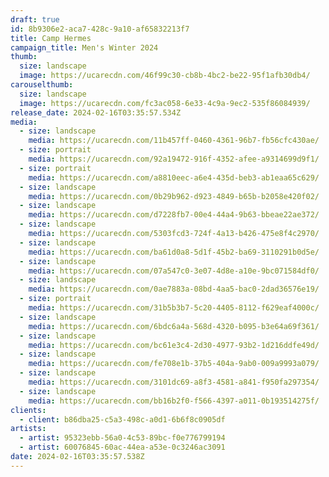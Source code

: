 ```yaml
---
draft: true
id: 8b9306e2-aca7-428c-9a10-af65832213f7
title: Camp Hermes
campaign_title: Men's Winter 2024
thumb:
  size: landscape
  image: https://ucarecdn.com/46f99c30-cb8b-4bc2-be22-95f1afb30db4/
carouselthumb:
  size: landscape
  image: https://ucarecdn.com/fc3ac058-6e33-4c9a-9ec2-535f86084939/
release_date: 2024-02-16T03:35:57.534Z
media:
  - size: landscape
    media: https://ucarecdn.com/11b457ff-0460-4361-96b7-fb56cfc430ae/
  - size: portrait
    media: https://ucarecdn.com/92a19472-916f-4352-afee-a9314699d9f1/
  - size: portrait
    media: https://ucarecdn.com/a8810eec-a6e4-435d-beb3-ab1eaa65c629/
  - size: landscape
    media: https://ucarecdn.com/0b29b962-d923-4849-b65b-b2058e420f02/
  - size: landscape
    media: https://ucarecdn.com/d7228fb7-00e4-44a4-9b63-bbeae22ae372/
  - size: landscape
    media: https://ucarecdn.com/5303fcd3-724f-4a13-b426-475e8f4c2970/
  - size: landscape
    media: https://ucarecdn.com/ba61d0a8-5d1f-45b2-ba69-3110291b0d5e/
  - size: landscape
    media: https://ucarecdn.com/07a547c0-3e07-4d8e-a10e-9bc071584df0/
  - size: landscape
    media: https://ucarecdn.com/0ae7883a-08bd-4aa5-bac0-2dad36576e19/
  - size: portrait
    media: https://ucarecdn.com/31b5b3b7-5c20-4405-8112-f629eaf4000c/
  - size: landscape
    media: https://ucarecdn.com/6bdc6a4a-568d-4320-b095-b3e64a69f361/
  - size: landscape
    media: https://ucarecdn.com/bc61e3c4-2d30-4977-93b2-1d216ddfe49d/
  - size: landscape
    media: https://ucarecdn.com/fe708e1b-37b5-404a-9ab0-009a9993a079/
  - size: landscape
    media: https://ucarecdn.com/3101dc69-a8f3-4581-a841-f950fa297354/
  - size: landscape
    media: https://ucarecdn.com/bb16b2f0-f566-4397-a011-0b193514275f/
clients:
  - client: b86dba25-c5a3-498c-a0d1-6b6f8c0905df
artists:
  - artist: 95323ebb-56a0-4c53-89bc-f0e776799194
  - artist: 60076845-60ac-44ea-a53e-0c3246ac3091
date: 2024-02-16T03:35:57.538Z
---
```

